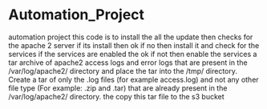 # Automation_Project
automation project 
this code is to install the all the update 
then checks for the apache 2 server 
if its install then ok
if no then install it 
and check for the services 
if the services are enabled the ok if not then enable the services 
a tar archive of apache2 access logs and error logs that are present in the /var/log/apache2/ directory and place the tar into the /tmp/ directory. Create a tar of only the .log files (for example access.log) and not any other file type (For example: .zip and .tar) that are already present in the /var/log/apache2/ directory. 
the copy this tar file to the  s3 bucket

